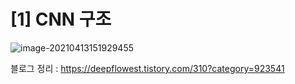# [1] CNN 구조



![image-20210413151929455](C:\Users\piai\AppData\Roaming\Typora\typora-user-images\image-20210413151929455.png)







블로그 정리 : https://deepflowest.tistory.com/310?category=923541
